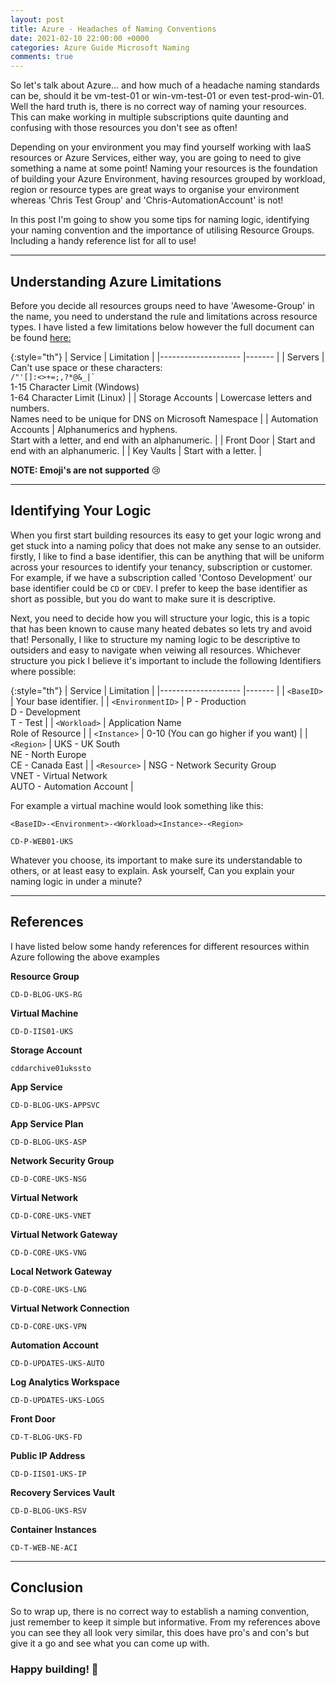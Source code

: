 ```yaml
---
layout: post
title: Azure - Headaches of Naming Conventions
date: 2021-02-10 22:00:00 +0000
categories: Azure Guide Microsoft Naming
comments: true
---
```


So let's talk about Azure... and how much of a headache naming standards can be, should it be vm-test-01 or win-vm-test-01 or even test-prod-win-01. Well the hard truth is, there is no correct way of naming your resources. This can make working in multiple subscriptions quite daunting and confusing with those resources you don't see as often!

Depending on your environment you may find yourself working with IaaS resources or Azure Services, either way, you are going to need to give something a name at some point! Naming your resources is the foundation of building your Azure Environment, having resources grouped by workload, region or resource types are great ways to organise your environment whereas 'Chris Test Group' and 'Chris-AutomationAccount' is not! 

In this post I'm going to show you some tips for naming logic, identifying your naming convention and the importance of utilising Resource Groups. Including a handy reference list for all to use! 

<hr>

## Understanding Azure Limitations

Before you decide all resources groups need to have 'Awesome-Group' in the name, you need to understand the rule and limitations across resource types. I have listed a few limitations below however the full document can be found [here:](https://docs.microsoft.com/en-us/azure/azure-resource-manager/management/resource-name-rules)

{:style="th"}
|    Service          | Limitation       |
|--------------------	|-------	    |
| Servers      	        | Can't use space or these characters:<br><code>\/"'[]:<>+=;,?*@&_|`</code> <br>1-15 Character Limit (Windows)<br>1-64 Character Limit (Linux)     	    |
| Storage Accounts    | Lowercase letters and numbers. <br> Names need to be unique for DNS on Microsoft Namespace    	    |
| Automation Accounts 	        | Alphanumerics and hyphens. <br>Start with a letter, and end with an alphanumeric.    	     |
| Front Door     	        | Start and end with an alphanumeric.          |
| Key Vaults    |   Start with a letter.    |

**NOTE: Emoji's are not supported** 😢

<hr>

## Identifying Your Logic

When you first start building resources its easy to get your logic wrong and get stuck into a naming policy that does not make any sense to an outsider. firstly, I like to find a base identifier, this can be anything that will be uniform across your resources to identify your tenancy, subscription or customer. For example, if we have a subscription called 'Contoso Development' our base identifier could be `CD` or `CDEV`. I prefer to keep the base identifier as short as possible, but you do want to make sure it is descriptive. 

Next, you need to decide how you will structure your logic, this is a topic that has been known to cause many heated debates so lets try and avoid that! Personally, I like to structure my naming logic to be descriptive to outsiders and easy to navigate when veiwing all resources. Whichever structure you pick I believe it's important to include the following Identifiers where possible:

{:style="th"}
|    Service          | Limitation        |
|--------------------	|-------	       |
| `<BaseID>`    	        |  Your base identifier.   	    |
| `<EnvironmentID>`    | P - Production <br> D - Development <br> T - Test    	    |
| `<Workload>`  	        | Application Name <br> Role of Resource    	     |
| `<Instance>`     	        | 0-10 (You can go higher if you want)         |
| `<Region>`    | UKS - UK South <br> NE - North Europe <br>  CE - Canada East      |
| `<Resource>`  | NSG - Network Security Group <br> VNET - Virtual Network <br> AUTO - Automation Account |

For example a virtual machine would look something like this: <br>

```
<BaseID>-<Environment>-<Workload><Instance>-<Region>
```
```
CD-P-WEB01-UKS
```

Whatever you choose, its important to make sure its understandable to others, or at least easy to explain. Ask yourself, Can you explain your naming logic in under a minute?

<hr>

## References
I have listed below some handy references for different resources within Azure following the above examples



**Resource Group**
```
CD-D-BLOG-UKS-RG
```

**Virtual Machine**
```
CD-D-IIS01-UKS
```

**Storage Account**
```
cddarchive01ukssto
```

**App Service**
```
CD-D-BLOG-UKS-APPSVC
```

**App Service Plan**
```
CD-D-BLOG-UKS-ASP
```

**Network Security Group**
```
CD-D-CORE-UKS-NSG
```

**Virtual Network**
```
CD-D-CORE-UKS-VNET
```

**Virtual Network Gateway**
```
CD-D-CORE-UKS-VNG
```

**Local Network Gateway**
```
CD-D-CORE-UKS-LNG
```

**Virtual Network Connection**
```
CD-D-CORE-UKS-VPN
```

**Automation Account**
```
CD-D-UPDATES-UKS-AUTO
```

**Log Analytics Workspace**
```
CD-D-UPDATES-UKS-LOGS
```

**Front Door**
```
CD-T-BLOG-UKS-FD
```

**Public IP Address**
```
CD-D-IIS01-UKS-IP
```

**Recovery Services Vault**
```
CD-D-BLOG-UKS-RSV
```

**Container Instances**
```
CD-T-WEB-NE-ACI
```

<hr>

## Conclusion

So to wrap up, there is no correct way to establish a naming convention, just remember to keep it simple but informative. From my references above you can see they all look very similar, this does have pro's and con's but give it a go and see what you can come up with. 

### Happy building! 👋

